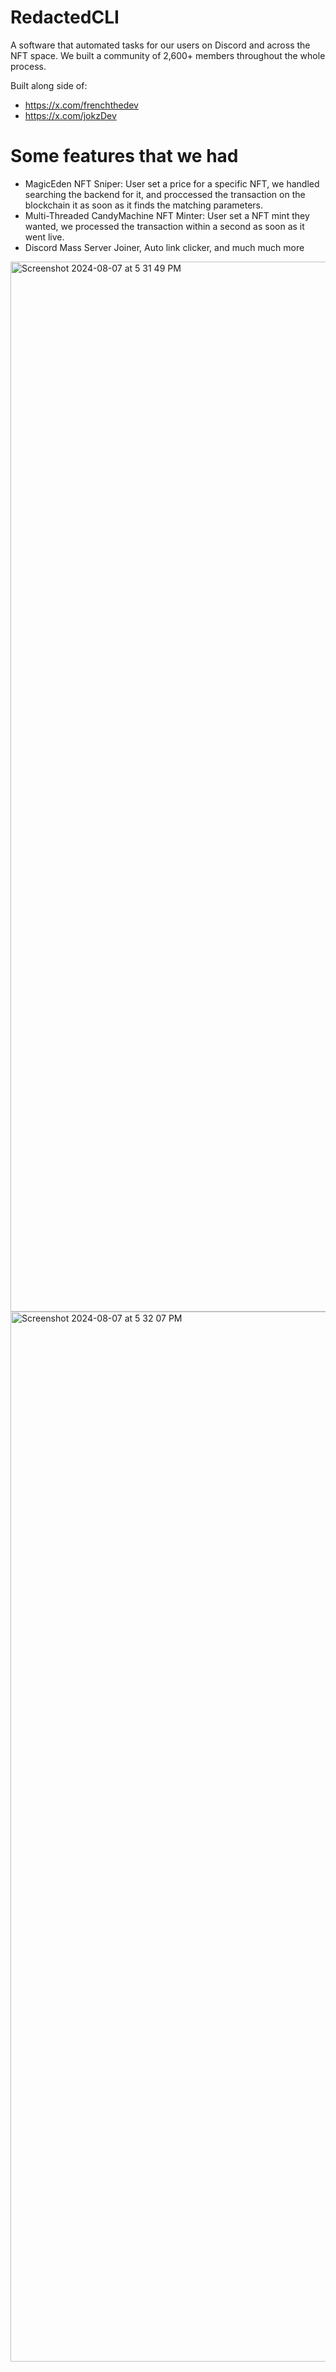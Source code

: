 # RedactedCLI
A software that automated tasks for our users on Discord and across the NFT space. We built a community of 2,600+ members throughout the whole process.

Built along side of:
- https://x.com/frenchthedev
- https://x.com/jokzDev

# Some features that we had
- MagicEden NFT Sniper: User set a price for a specific NFT, we handled searching the backend for it, and proccessed the transaction on the blockchain it as soon as it finds the matching parameters.
- Multi-Threaded CandyMachine NFT Minter: User set a NFT mint they wanted, we processed the transaction within a second as soon as it went live.
- Discord Mass Server Joiner, Auto link clicker, and much much more

<img width="1680" alt="Screenshot 2024-08-07 at 5 31 49 PM" src="https://github.com/user-attachments/assets/3dbce1de-6d56-4cee-b6e6-d268708085b0">

<img width="1680" alt="Screenshot 2024-08-07 at 5 32 07 PM" src="https://github.com/user-attachments/assets/cc18f02f-c1c3-47b9-96da-59d6363109ca">


